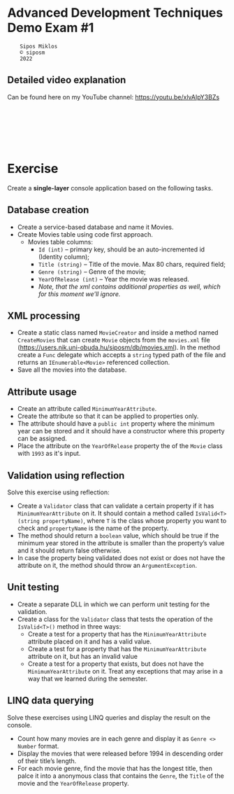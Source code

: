 # Advanced Development Techniques Demo Exam #1

```
    Sipos Miklos    
    © siposm
    2022
```

## Detailed video explanation
Can be found here on my YouTube channel: https://youtu.be/xlvAIpY3BZs

<br><br><br><br><br>

# Exercise

Create a **single-layer** console application based on the following tasks.

## Database creation
- Create a service-based database and name it Movies.
- Create Movies table using code first approach.
    - Movies table columns:
        - `Id (int)` – primary key, should be an auto-incremented id (Identity column);
        - `Title (string)` – Title of the movie. Max 80 chars, required field;
        - `Genre (string)` – Genre of the movie;
        - `YearOfRelease (int)` – Year the movie was released.
        - *Note, that the xml contains additional properties as well, which for this moment we'll ignore.*

## XML processing
- Create a static class named `MovieCreator` and inside a method named `CreateMovies` that can create `Movie` objects from the `movies.xml` file (https://users.nik.uni-obuda.hu/siposm/db/movies.xml). In the method create a `Func` delegate which accepts a `string` typed path of the file and returns an `IEnumerable<Movie>` referenced collection.
- Save all the movies into the database.

## Attribute usage
- Create an attribute called `MinimumYearAttribute`.
- Create the attribute so that it can be applied to properties only.
- The attribute should have a `public int` property where the minimum year can be stored and it should have a constructor where this property can be assigned.
- Place the attribute on the `YearOfRelease` property the of the `Movie` class with `1993` as it's input.

## Validation using reflection
Solve this exercise using reflection:
- Create a `Validator` class that can validate a certain property if it has `MinimumYearAttribute` on it. It should contain a method called `IsValid<T>(string propertyName)`, where `T` is the class whose property you want to check and `propertyName` is the name of the property.
- The method should return a `boolean` value, which should be true if the minimum year stored in the attribute is smaller than the property’s value and it should return false otherwise.
- In case the property being validated does not exist or does not have the attribute on it, the method should throw an `ArgumentException`.

## Unit testing
- Create a separate DLL in which we can perform unit testing for the validation.
- Create a class for the `Validator` class that tests the operation of the `IsValid<T>()` method in three ways:
    - Create a test for a property that has the `MinimumYearAttribute` attribute placed on it and has a valid value.
    - Create a test for a property that has the `MinimumYearAttribute` attribute on it, but has an invalid value
    - Create a test for a property that exists, but does not have the `MinimumYearAttribute` on it. Treat any exceptions that may arise in a way that we learned during the semester.

## LINQ data querying
Solve these exercises using LINQ queries and display the result on the console.
- Count how many movies are in each genre and display it as `Genre <> Number` format.
- Display the movies that were released before 1994 in descending order of their title’s length.
- For each movie genre, find the movie that has the longest title, then palce it into a anonymous class that contains the `Genre`, the `Title` of the movie and the `YearOfRelease` property.

